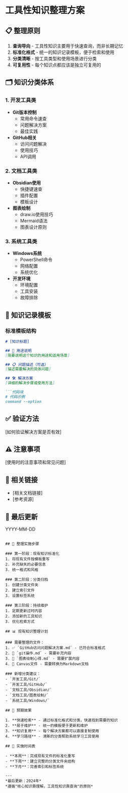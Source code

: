 # 工具性知识整理方案

## 📋 整理原则

1. **查询导向** - 工具性知识主要用于快速查询，而非长期记忆
2. **标准化格式** - 统一的知识记录模板，便于检索和使用
3. **分类清晰** - 按工具类型和使用场景进行分类
4. **可复用性** - 每个知识点都应该是独立可复用的

## 🗂️ 知识分类体系

### 1. 开发工具类
- **Git版本控制**
  - 常用命令速查
  - 问题解决方案
  - 最佳实践
- **GitHub相关**
  - 访问问题解决
  - 使用技巧
  - API调用

### 2. 文档工具类  
- **Obsidian使用**
  - 快捷键速查
  - 插件配置
  - 模板设计
- **图表绘制**
  - draw.io使用技巧
  - Mermaid语法
  - 图表设计原则

### 3. 系统工具类
- **Windows系统**
  - PowerShell命令
  - 网络配置
  - 系统优化
- **开发环境**
  - 环境配置
  - 工具安装
  - 故障排除

## 📝 知识记录模板

### 标准模板结构
```markdown
# [知识标题]

## 🎯 用途说明
[简要说明这个知识的用途和适用场景]

## 📋 问题描述（可选）
[描述需要解决的具体问题]

## 🛠️ 解决方案
[详细的解决步骤或使用方法]

```代码块
# 代码示例
command --option
```

## ✅ 验证方法
[如何验证解决方案是否有效]

## ⚠️ 注意事项
[使用时的注意事项和常见问题]

## 🔗 相关链接
- [相关文档链接]
- [参考资源]

## 📅 最后更新
YYYY-MM-DD
```

## 🔄 整理实施步骤

### 第一阶段：现有知识标准化
1. 将现有文件按模板重写
2. 补充缺失的必要信息
3. 统一格式和风格

### 第二阶段：分类归档
1. 创建分类文件夹
2. 建立索引文件
3. 设置标签系统

### 第三阶段：持续维护
1. 定期更新过时内容
2. 添加新的工具知识
3. 优化检索方式

## 📊 现有知识整理计划

### 需要整理的文件：
1. ✅ `GitHub访问问题解决方案.md` - 已符合标准格式
2. 🔄 `git操作.md` - 需要补充内容
3. 🔄 `图表绘制心得.md` - 需要扩展内容
4. 🔄 Canvas文件 - 需要转换为Markdown文档

### 新增分类建议：
- `开发工具/Git/`
- `开发工具/GitHub/`  
- `文档工具/Obsidian/`
- `文档工具/图表绘制/`
- `系统工具/Windows/`

## 🎯 预期效果

1. **快速检索** - 通过标准化格式和分类，快速找到需要的知识
2. **易于维护** - 统一的模板便于更新和维护
3. **知识复用** - 每个解决方案都可以直接复制使用
4. **学习路径** - 清晰的分类帮助系统学习工具使用

## 📅 实施时间表

- **本周**：完成现有文件的标准化重写
- **下周**：建立完整的分类文件夹结构
- **下月**：完善索引和标签系统

---
*最后更新：2024年*  
*遵循"核心知识靠理解，工具性知识靠查询"的原则*
